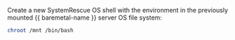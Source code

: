 Create a new SystemRescue OS shell with the environment in the previously mounted {{ baremetal-name }} server OS file system:

```bash
chroot /mnt /bin/bash
```